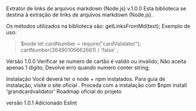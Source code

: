 Extrator de links de arquivos markdown (Node.js) v.1.0.0
Esta biblioteca se destina à extração de links de arquivos markdown (Node.js).

Os métodos utilizados na biblioteca são:
getLinksFromMd(text);
Exemplo de uso:

>$node
> let cardNumber = require("cardValidator");
> cartNumber(36490106662661) / 'false' ;

Versão 1.0.0
Verificar se numero de cartão é valido ou invalido;
Não aceita apenas 1 digito;
Devolve erro quando numero conter string; 

Instalação
Você deverá ter o node + npm instalados. Para guia de instalação, visite o site oficial .
Proceda com a instalação com $npm install 'grandcardvalidator'
Roadmap oficial do projeto

versão 1.0.1
Adicionado Eslint 
